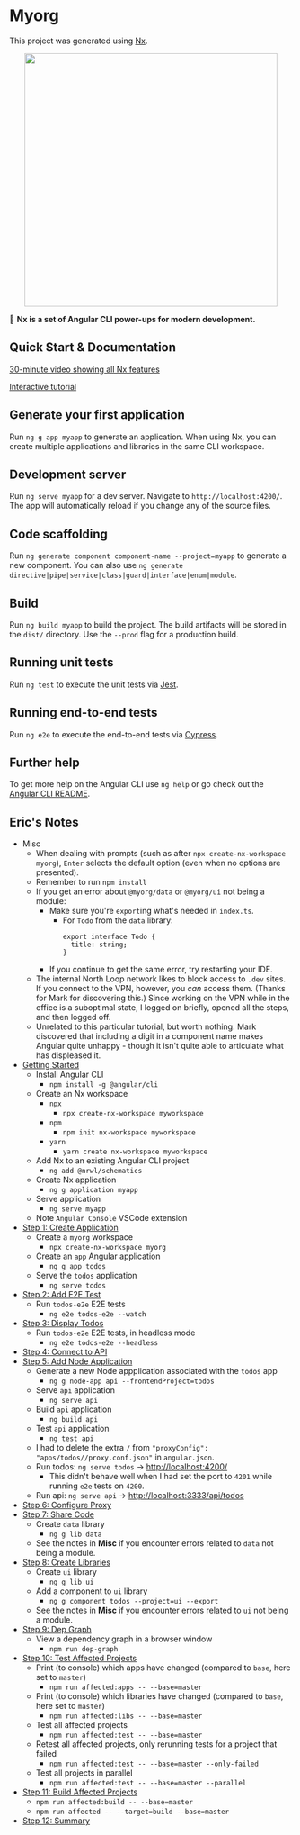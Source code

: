 # Myorg

This project was generated using [Nx](https://nx.dev).

<p align="center"><img src="https://raw.githubusercontent.com/nrwl/nx/master/nx-logo.png" width="450"></p>

🔎 **Nx is a set of Angular CLI power-ups for modern development.**

## Quick Start & Documentation

[30-minute video showing all Nx features](https://nx.dev/getting-started/what-is-nx)

[Interactive tutorial](https://nx.dev/tutorial/01-create-application)

## Generate your first application

Run `ng g app myapp` to generate an application. When using Nx, you can create multiple applications and libraries in the same CLI workspace.

## Development server

Run `ng serve myapp` for a dev server. Navigate to `http://localhost:4200/`. The app will automatically reload if you change any of the source files.

## Code scaffolding

Run `ng generate component component-name --project=myapp` to generate a new component. You can also use `ng generate directive|pipe|service|class|guard|interface|enum|module`.

## Build

Run `ng build myapp` to build the project. The build artifacts will be stored in the `dist/` directory. Use the `--prod` flag for a production build.

## Running unit tests

Run `ng test` to execute the unit tests via [Jest](https://karma-runner.github.io).

## Running end-to-end tests

Run `ng e2e` to execute the end-to-end tests via [Cypress](http://www.protractortest.org/).

## Further help

To get more help on the Angular CLI use `ng help` or go check out the [Angular CLI README](https://github.com/angular/angular-cli/blob/master/README.md).


## Eric's Notes
- Misc
  - When dealing with prompts (such as after `npx create-nx-workspace myorg`), `Enter` selects the default option (even when no options are presented).
  - Remember to run `npm install`
  - If you get an error about `@myorg/data` or `@myorg/ui` not being a module:
    - Make sure you're `export`ing what's needed in `index.ts`.
      - For `Todo` from the `data` library:
        ```
        export interface Todo {
          title: string;
        }
        ```
    - If you continue to get the same error, try restarting your IDE.
  - The internal North Loop network likes to block access to `.dev` sites. If you connect to the VPN, however, you *can* access them. (Thanks for Mark for discovering this.) Since working on the VPN while in the office is a suboptimal state, I logged on briefly, opened all the steps, and then logged off.
  - Unrelated to this particular tutorial, but worth nothing: Mark discovered that including a digit in a component name makes Angular quite unhappy - though it isn't quite able to articulate what has displeased it.
- [Getting Started](https://nx.dev/getting-started/getting-started)
  - Install Angular CLI
    - `npm install -g @angular/cli`
  - Create an Nx workspace
    - `npx`
      - `npx create-nx-workspace myworkspace`
    - `npm`
      - `npm init nx-workspace myworkspace`
    - `yarn`
      - `yarn create nx-workspace myworkspace`
  - Add Nx to an existing Angular CLI project
    - `ng add @nrwl/schematics`
  - Create Nx application
    - `ng g application myapp`
  - Serve application
    - `ng serve myapp`
  - Note `Angular Console` VSCode extension
- [Step 1: Create Application](https://nx.dev/tutorial/01-create-application)
  - Create a `myorg` workspace
    - `npx create-nx-workspace myorg`
  - Create an `app` Angular application
    - `ng g app todos`
  - Serve the `todos` application
    - `ng serve todos`
- [Step 2: Add E2E Test](https://nx.dev/tutorial/02-add-e2e-test)
  - Run `todos-e2e` E2E tests
    - `ng e2e todos-e2e --watch`
- [Step 3: Display Todos](https://nx.dev/tutorial/03-display-todos)
    - Run `todos-e2e` E2E tests, in headless mode
      - `ng e2e todos-e2e --headless`
- [Step 4: Connect to API](https://nx.dev/tutorial/04-connect-to-api)
- [Step 5: Add Node Application](https://nx.dev/tutorial/05-add-node-app)
  - Generate a new Node appplication associated with the `todos` app
    - `ng g node-app api --frontendProject=todos`
  - Serve `api` application
    - `ng serve api`
  - Build `api` application
    - `ng build api`
  - Test `api` application
    - `ng test api`
  - I had to delete the extra `/` from `"proxyConfig": "apps/todos//proxy.conf.json"` in `angular.json`.
  - Run todos: `ng serve todos` -> [http://localhost:4200/](http://localhost:4200/)
    - This didn't behave well when I had set the port to `4201` while running `e2e` tests on `4200`.
  - Run api: `ng serve api` -> [http://localhost:3333/api/todos](http://localhost:3333/api/todos)
- [Step 6: Configure Proxy](https://nx.dev/tutorial/06-proxy)
- [Step 7: Share Code](https://nx.dev/tutorial/07-share-code)
  - Create `data` library
    - `ng g lib data`
  - See the notes in **Misc** if you encounter errors related to `data` not being a module.
- [Step 8: Create Libraries](https://nx.dev/tutorial/08-create-libs)
  - Create `ui` library
    - `ng g lib ui`
  - Add a component to `ui` library
    - `ng g component todos --project=ui --export`
  - See the notes in **Misc** if you encounter errors related to `ui` not being a module.
- [Step 9: Dep Graph](https://nx.dev/tutorial/09-dep-graph)
  - View a dependency graph in a browser window
    - `npm run dep-graph`
- [Step 10: Test Affected Projects](https://nx.dev/tutorial/10-test-affected-projects)
  - Print (to console) which apps have changed (compared to `base`, here set to `master`)
    - `npm run affected:apps -- --base=master`
  - Print (to console) which libraries have changed (compared to `base`, here set to `master`)
    - `npm run affected:libs -- --base=master`
  - Test all affected projects
    - `npm run affected:test -- --base=master`
  - Retest all affected projects, only rerunning tests for a project that failed
    - `npm run affected:test -- --base=master --only-failed`
  - Test all projects in parallel
    - `npm run affected:test -- --base=master --parallel`
- [Step 11: Build Affected Projects](https://nx.dev/tutorial/11-build-affected-projects)
  - `npm run affected:build -- --base=master`
  - `npm run affected -- --target=build --base=master`
- [Step 12: Summary](https://nx.dev/tutorial/12-summary)
